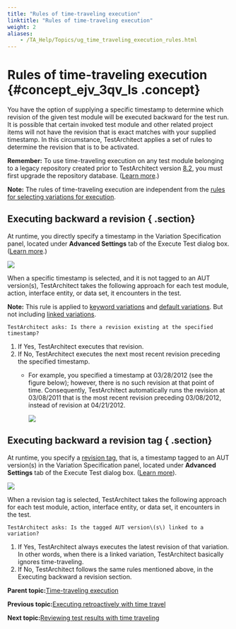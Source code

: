 ```yaml
--- 
title: "Rules of time-traveling execution"
linktitle: "Rules of time-traveling execution"
weight: 2
aliases: 
    - /TA_Help/Topics/ug_time_traveling_execution_rules.html
---
```

# Rules of time-traveling execution {#concept_ejv_3qv_ls .concept}

You have the option of supplying a specific timestamp to determine which revision of the given test module will be executed backward for the test run. It is possible that certain invoked test module and other related project items will not have the revision that is exact matches with your supplied timestamp. In this circumstance, TestArchitect applies a set of rules to determine the revision that is to be activated.

**Remember:** To use time-traveling execution on any test module belonging to a legacy repository created prior to TestArchitect version [8.2](../../TA_ReleaseNotes/DITA_source/Whats_New_8.2.html), you must first upgrade the repository database. \([Learn more](../../TA_Administration/Topics/adm_database_upgrade_time_traveling.html).\)

**Note:** The rules of time-traveling execution are independent from the [rules for selecting variations for execution](Variations_rules_executing.html).

## Executing backward a revision { .section}

At runtime, you directly specify a timestamp in the Variation Specification panel, located under **Advanced Settings** tab of the Execute Test dialog box. \([Learn more](ug_time_traveling_execution.html).\)

![](../Images/time_traveling_rules_1.png)

When a specific timestamp is selected, and it is not tagged to an AUT version\(s\), TestArchitect takes the following approach for each test module, action, interface entity, or data set, it encounters in the test.

**Note:** This rule is applied to [keyword variations](Variations_create_keyword.html) and [default variations](Variations_default.html). But not including [linked variations](Variations_linking.html).

```
TestArchitect asks: Is there a revision existing at the specified timestamp?
```

1.  If Yes, TestArchitect executes that revision.
2.  If No, TestArchitect executes the next most recent revision preceding the specified timestamp.
    -   For example, you specified a timestamp at 03/28/2012 \(see the figure below\); however, there is no such revision at that point of time. Consequently, TestArchitect automatically runs the revision at 03/08/2011 that is the most recent revision preceding 03/08/2012, instead of revision at 04/21/2012.

        ![](../Images/time_traveling_rules.png)


## Executing backward a revision tag { .section}

At runtime, you specify a [revision tag](ug_revision_tag.html), that is, a timestamp tagged to an AUT version\(s\) in the Variation Specification panel, located under **Advanced Settings** tab of the Execute Test dialog box. \([Learn more](ug_time_traveling_execution.html)\).

![](../Images/time_traveling_rules_2.png)

When a revision tag is selected, TestArchitect takes the following approach for each test module, action, interface entity, or data set, it encounters in the test.

```
TestArchitect asks: Is the tagged AUT version\(s\) linked to a variation?
```

1.  If Yes, TestArchitect always executes the latest revision of that variation. In other words, when there is a linked variation, TestArchitect basically ignores time-traveling.
2.  If No, TestArchitect follows the same rules mentioned above, in the Executing backward a revision section.

**Parent topic:**[Time-traveling execution](../../TA_Help/Topics/ug_time_traveling.html)

**Previous topic:**[Executing retroactively with time travel](../../TA_Help/Topics/ug_time_traveling_execution.html)

**Next topic:**[Reviewing test results with time traveling](../../TA_Help/Topics/ug_time_traveling_results.html)

